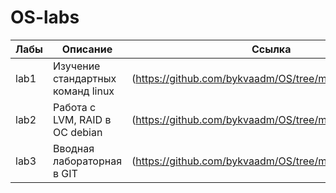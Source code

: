 # OS-labs
| Лабы | Описание | Ссылка |
| --------|-----|---------------------|
| lab1	|Изучение стандартных команд linux|(https://github.com/bykvaadm/OS/tree/master/admin/lab1)|
| lab2	|Работа с LVM, RAID в ОС debian|(https://github.com/bykvaadm/OS/tree/master/admin/lab2)|
| lab3  |Вводная лабораторная в GIT|(https://github.com/bykvaadm/OS/tree/master/admin/lab3)|
